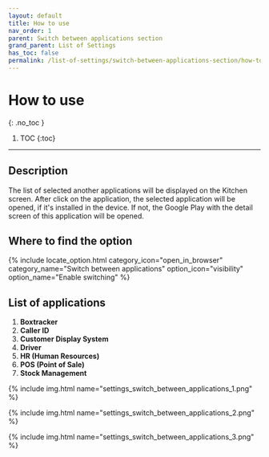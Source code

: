 ```yaml
---
layout: default
title: How to use
nav_order: 1
parent: Switch between applications section
grand_parent: List of Settings
has_toc: false
permalink: /list-of-settings/switch-between-applications-section/how-to-use
---
```


# How to use
{: .no_toc }

1. TOC
{:toc}

---

## Description
The list of selected another applications will be displayed on the Kitchen screen. After click on the application, the selected application will be opened, if it's installed in the device. If not, the Google Play with the detail screen of this application will be opened.

## Where to find the option
{% include locate_option.html category_icon="open_in_browser" category_name="Switch between applications" option_icon="visibility" option_name="Enable switching" %}

## List of applications
1. **Boxtracker**
1. **Caller ID**
1. **Customer Display System**
1. **Driver**
1. **HR (Human Resources)**
1. **POS (Point of Sale)**
1. **Stock Management**

{% include img.html name="settings_switch_between_applications_1.png" %}

{% include img.html name="settings_switch_between_applications_2.png" %}

{% include img.html name="settings_switch_between_applications_3.png" %}
